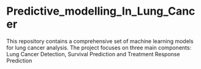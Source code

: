 # Predictive_modelling_In_Lung_Cancer
This repository contains a comprehensive set of machine learning models for lung cancer analysis. The project focuses on three main components: Lung Cancer Detection, Survival Prediction and Treatment Response Prediction
